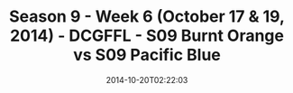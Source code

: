 ---
title: Season 9 - Week 6 (October 17 & 19, 2014) - DCGFFL - S09 Burnt Orange vs S09
  Pacific Blue
teams-score:
- team: _teams/s09-burnt-orange.md
  score: 13
- team: _teams/s09-pacific-blue.md
  score: 19
mvp: Sam Smallwood (Pacific), Andy Pratt (B. Orange)
game-ball: N/A
sportsperson: ''
season: 9
week: 6
date: '2014-10-20T02:22:03'
pageid: season-9-week-6-4453-vs-4465
---
